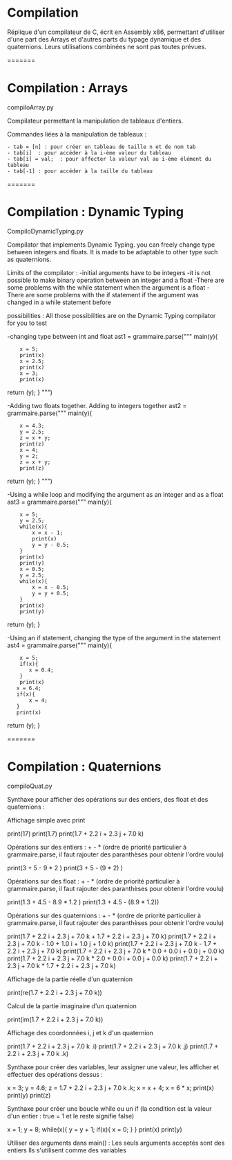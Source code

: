 # Compilation
Réplique d'un compilateur de C, écrit en Assembly x86, permettant d'utiliser d'une part des Arrays et d'autres parts du typage dynamique et des quaternions. Leurs utilisations combinées ne sont pas toutes prévues.

=======
# Compilation : Arrays

compiloArray.py 
  
  Compilateur permettant la manipulation de tableaux d'entiers.

  Commandes liées à la manipulation de tableaux :
  
    - tab = [n] : pour créer un tableau de taille n et de nom tab
    - tab[i]  : pour accéder à la i-ème valeur du tableau
    - tab[i] = val;  : pour affecter la valeur val au i-ème élément du tableau
    - tab[-1] : pour accéder à la taille du tableau


=======
# Compilation : Dynamic Typing

CompiloDynamicTyping.py

Compilator that implements Dynamic Typing.
you can freely change type between integers and floats.
It is made to be adaptable to other type such as quaternions.
 
Limits of the compilator :
-initial arguments have to be integers
-it is not possible to make binary operation between an integer and a float
-There are some problems with the while statement when the argument is a float
-There are some problems with the if statement if the argument was changed in a while statement before

 possibilities :
 All those possibilities are on the Dynamic Typing compilator for you to test

-changing type between int and float
ast1 = grammaire.parse(""" main(y){

        x = 5;
        print(x)
        x = 2.5;
        print(x)
        x = 3;
        print(x)
 return (y);
 }
""")


-Adding two floats together. Adding to integers together
ast2 = grammaire.parse(""" main(y){

        x = 4.3;
        y = 2.5;
        z = x + y;
        print(z)
        x = 4;
        y = 2;
        z = x + y;
        print(z)
 return (y);
 }
""")


-Using a while loop and modifying the argument as an integer and as a float
ast3 = grammaire.parse(""" main(y){

        x = 5;
        y = 2.5;
        while(x){
            x = x - 1;
            print(x)
            y = y - 0.5;
        }
        print(x)
        print(y)
        x = 0.5;
        y = 2.5;
        while(x){
            x = x - 0.5;
            y = y + 0.5;
        }
        print(x)
        print(y)
 return (y);
 }


-Using an if statement, changing the type of the argument in the statement
ast4 = grammaire.parse(""" main(y){

        x = 5;
        if(x){
           x = 0.4;
        }
        print(x)
       x = 6.4;
       if(x){
           x = 4;
       }
       print(x)
 return (y);
 }


=======
# Compilation : Quaternions

compiloQuat.py

Synthaxe pour afficher des opérations sur des entiers, des float et des quaternions :

Affichage simple avec print


print(17)
print(1.7)
print(1.7 + 2.2 i + 2.3 j + 7.0 k)



Opérations sur des entiers : + - *
(ordre de priorité particulier à grammaire.parse, il faut rajouter des paranthèses pour obtenir l'ordre voulu)


print(3 + 5 - 9 * 2 )
print(3 + 5 - (9 * 2) )



Opérations sur des float : + - *
(ordre de priorité particulier à grammaire.parse, il faut rajouter des paranthèses pour obtenir l'ordre voulu)


print(1.3 + 4.5 - 8.9 * 1.2 )
print(1.3 + 4.5 - (8.9 * 1.2))



Opérations sur des quaternions : + - *
(ordre de priorité particulier à grammaire.parse, il faut rajouter des paranthèses pour obtenir l'ordre voulu)


print(1.7 + 2.2 i + 2.3 j + 7.0 k + 1.7 + 2.2 i + 2.3 j + 7.0 k)
print(1.7 + 2.2 i + 2.3 j + 7.0 k - 1.0 + 1.0 i + 1.0 j + 1.0 k)
print(1.7 + 2.2 i + 2.3 j + 7.0 k - 1.7 + 2.2 i + 2.3 j + 7.0 k)
print(1.7 + 2.2 i + 2.3 j + 7.0 k * 0.0 + 0.0 i + 0.0 j + 0.0 k)
print(1.7 + 2.2 i + 2.3 j + 7.0 k * 2.0 + 0.0 i + 0.0 j + 0.0 k)
print(1.7 + 2.2 i + 2.3 j + 7.0 k * 1.7 + 2.2 i + 2.3 j + 7.0 k)



Affichage de la partie réelle d'un quaternion


print(re(1.7 + 2.2 i + 2.3 j + 7.0 k))



Calcul de la partie imaginaire d'un quaternion


print(im(1.7 + 2.2 i + 2.3 j + 7.0 k))



Affichage des coordonnées i, j et k d'un quaternion


print(1.7 + 2.2 i + 2.3 j + 7.0 k .i)
print(1.7 + 2.2 i + 2.3 j + 7.0 k .j)
print(1.7 + 2.2 i + 2.3 j + 7.0 k .k)




Synthaxe pour créer des variables, leur assigner une valeur, les afficher et effectuer des opérations dessus :


x = 3;
y = 4.6;
z = 1.7 + 2.2 i + 2.3 j + 7.0 k .k;
x = x + 4;
x = 6 * x;
print(x)
print(y)
print(z)




Synthaxe pour créer une boucle while ou un if
(la condition est la valeur d'un entier : true = 1 et le reste signifie false)


x = 1;
y = 8;
while(x){
    y = y + 1;
    if(x){
        x = 0;
    }
}
print(x)
print(y)




Utiliser des arguments dans main() : 
Les seuls arguments acceptés sont des entiers
Ils s'utilisent comme des variables
